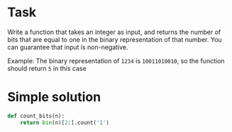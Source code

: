 # Task
Write a function that takes an integer as input, and returns the number of bits that are equal to one in the binary representation of that number. You can guarantee that input is non-negative.

Example: The binary representation of `1234` is `10011010010`, so the function should return `5` in this case

# Simple solution
```python
def count_bits(n):
    return bin(n)[2:].count('1')
```
